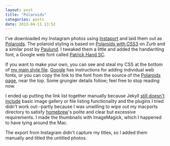 ```yaml
---
layout: post
title: "Polaroids"
categories: posts
date: 2013-04-11 13:52
---
```

I've downloaded my Instagram photos using [Instaport](http://instaport.me/) and laid them out as [Polaroids](/social/instagrams/).  The polaroid styling is based on [Polaroids with CSS3](http://www.zurb.com/playground/css3-polaroids) on Zurb and a similar post by [Paulund](http://www.paulund.co.uk/create-polaroid-image-with-css).  I tweaked them a little and added the handwriting font, a Google web font called [Patrick Hand SC](http://www.google.com/fonts/specimen/Patrick+Hand+SC).

If you want to make your own, you can see and steal my CSS at the bottom of [my main style file](/css/base.css).  [Google](http://www.google.com/fonts/) has instructions for adding individual web fonts, or you can copy the link to the font from the source of the [Polaroids page](/social/instagrams/), near the top.  Some grungier details follow; feel free to stop reading now.

I ended up putting the link list together manually because Jekyll [still doesn't include](https://github.com/mojombo/jekyll/pull/585) basic image gallery or file listing functionality and the plugins I tried didn't work out--partly because I was unwilling to wipe out my macports directory to satisfy [homebrew](http://mxcl.github.io/homebrew/)'s polite and clear but excessive requirements.  I made the thumbnails with ImageMagick, which I happened to have lying around the Mac.

The export from Instagram didn't capture my titles, so I added them manually and titled the untitled photos.

